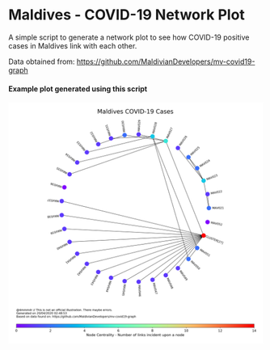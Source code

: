 # Maldives - COVID-19 Network Plot
A simple script to generate a network plot to see how COVID-19 positive cases in Maldives link with each other.

Data obtained from: https://github.com/MaldivianDevelopers/mv-covid19-graph
  
<h4>Example plot generated using this script</h4>

![Image](Plot_on_20042020_024854.png)
